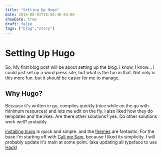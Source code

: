 ```yaml
---
title: "Setting Up Hugo"
date: 2018-08-01T16:50:48-04:00
showDate: true
draft: false
tags: ["blog","story"]
---
```


# Setting Up Hugo

 So, My first blog post will be about setting up the blog. I know, I know... I could just set up a word press site, but what is the fun in that. Not only is this more fun. but it should be easier for me to manage.

## Why Hugo?

 Because it's written in go, compiles quickly (nice while on the go with minimum resources) and lets me edit on the fly. I also liked how they do templates and the likes. Are there other solutions? yes. Do other solutions work well? probably. 

 [installing hugo](https://gohugo.io/getting-started/installing) is quick and simple. and the [themes](https://themes.gohugo.io/) are fantastic. For the base i'm starting off with [Call me Sam.](https://themes.gohugo.io/hugo-theme-sam/) because I liked its simplicity. I will probably update it's main at some point. (aka updating all typeface to use [Hack](https://sourcefoundry.org/hack/))



